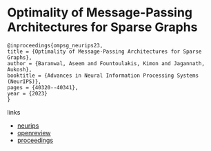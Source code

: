 # Optimality of Message-Passing Architectures for Sparse Graphs

```
@inproceedings{ompsg_neurips23,
title = {Optimality of Message-Passing Architectures for Sparse Graphs},
author = {Baranwal, Aseem and Fountoulakis, Kimon and Jagannath, Aukosh},
booktitle = {Advances in Neural Information Processing Systems (NeurIPS)},
pages = {40320--40341},
year = {2023}
}
```

links
- [neurips](https://nips.cc/Conferences/2023/Schedule?showEvent=71054)
- [openreview](https://openreview.net/forum?id=d1knqWjmNt)
- [proceedings](https://papers.nips.cc//paper_files/paper/2023/hash/7e991aa4cd2fdf0014fba2f000f542d0-Abstract-Conference.html)
